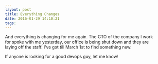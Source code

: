 ```yaml
---
layout: post
title: Everything Changes
date: 2016-01-29 14:10:21
tags: 
---
```


And everything is changing for me again. The CTO of the company I work for spoke with me yesterday, our office is being shut down and they are laying off the staff. I’ve got till March 1st to find something new. 

If anyone is looking for a good devops guy, let me know!
